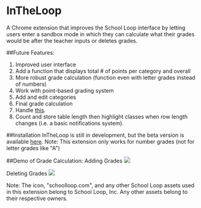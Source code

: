 # InTheLoop
A Chrome extension that improves the School Loop interface by letting users enter a sandbox mode in which they can calculate what their grades would be after the teacher inputs or deletes grades.

##Future Features:   
1. Improved user interface 
2. Add a function that displays total # of points per category and overall
3. More robust grade calculation (function even with letter grades instead of numbers)
4. Work with point-based grading system
5. Add and edit categories
6. Final grade calculation
7. Handle [this](https://scontent.xx.fbcdn.net/hphotos-xft1/v/t34.0-12/12395361_1647944725464690_391096720_n.jpg?oh=a616ca29147d5ecedfc4a79247d47484&oe=567014EB).
8. Count and store table length then highlight classes when row length changes (i.e. a basic notifications system).


##Installation
InTheLoop is still in development, but the beta version is available [here](https://chrome.google.com/webstore/detail/in-the-loop-for-school-lo/ppigcngidmooiiafkelbilbojiijffag).
Note: This extension only works for number grades (not for letter grades like "A")

##Demo of Grade Calculation:
Adding Grades
![](https://i.gyazo.com/3df6057e276cac0228153a3cf29a81fa.gif)

Deleting Grades
![](https://i.gyazo.com/c58a324298bf87404d153c2f85afb485.gif)

Note: The icon, "schoolloop.com", and any other School Loop assets used in this extension belong to School Loop, Inc. Any other assets belong to their respective owners.
